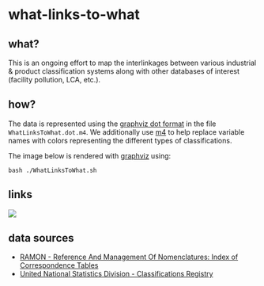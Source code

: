 # what-links-to-what

## what?
This is an ongoing effort to map the interlinkages between various industrial & product classification systems along with other databases of interest (facility pollution, LCA, etc.).

## how?
The data is represented using the [graphviz dot format](http://www.graphviz.org/content/dot-language) in the file `WhatLinksToWhat.dot.m4`.  We additionally use [m4](http://www.gnu.org/software/m4/m4.html) to help replace variable names with colors representing the different types of classifications.

The image below is rendered with [graphviz](http://www.graphviz.org) using:

```
bash ./WhatLinksToWhat.sh
```

## links

<img src=https://raw.githubusercontent.com/isdata-org/what-links-to-what/master/WhatLinksToWhat.png>

## data sources
* [RAMON - Reference And Management Of Nomenclatures: Index of Correspondence Tables](http://ec.europa.eu/eurostat/ramon/relations/index.cfm?TargetUrl=LST_REL)
* [United National Statistics Division - Classifications Registry](http://unstats.un.org/unsd/cr/registry/regot.asp?Lg=1)
